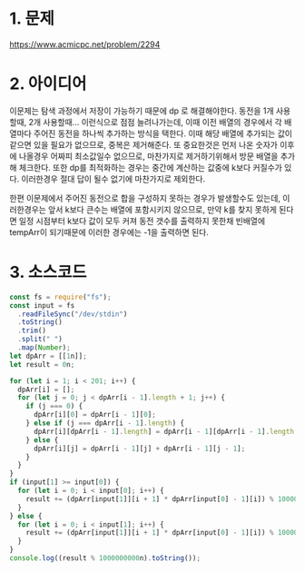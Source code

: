 # 1. 문제

https://www.acmicpc.net/problem/2294

# 2. 아이디어

이문제는 탐색 과정에서 저장이 가능하기 때문에 dp 로 해결해야한다. 동전을 1개 사용할때, 2개 사용할때... 이런식으로 점점 늘려나가는데, 이때 이전 배열의 경우에서 각 배열마다 주어진 동전을 하나씩 추가하는 방식을 택한다. 이때 해당 배열에 추가되는 값이 같으면 있을 필요가 없으므로, 중복은 제거해준다. 또 중요한것은 먼저 나온 숫자가 이후에 나올경우 어짜피 최소값일수 없으므로, 마찬가지로 제거하기위해서 방문 배열을 추가해 체크한다. 또한 dp를 최적화하는 경우는 중간에 계산하는 값중에 k보다 커질수가 있다. 이러한경우 절대 답이 될수 없기에 마찬가지로 제외한다.

한편 이문제에서 주어진 동전으로 합을 구성하지 못하는 경우가 발생할수도 있는데, 이러한경우는 앞서 k보다 큰수는 배열에 포함시키지 않으므로, 만약 k를 찾지 못하게 된다면 일정 시점부터 k보다 값이 모두 커져 동전 갯수를 출력하지 못한채 빈배열에 tempArr이 되기때문에 이러한 경우에는 -1을 출력하면 된다.

# 3. 소스코드

```javascript
const fs = require("fs");
const input = fs
  .readFileSync("/dev/stdin")
  .toString()
  .trim()
  .split(" ")
  .map(Number);
let dpArr = [[1n]];
let result = 0n;

for (let i = 1; i < 201; i++) {
  dpArr[i] = [];
  for (let j = 0; j < dpArr[i - 1].length + 1; j++) {
    if (j === 0) {
      dpArr[i][0] = dpArr[i - 1][0];
    } else if (j === dpArr[i - 1].length) {
      dpArr[i][dpArr[i - 1].length] = dpArr[i - 1][dpArr[i - 1].length - 1];
    } else {
      dpArr[i][j] = dpArr[i - 1][j] + dpArr[i - 1][j - 1];
    }
  }
}
if (input[1] >= input[0]) {
  for (let i = 0; i < input[0]; i++) {
    result += (dpArr[input[1]][i + 1] * dpArr[input[0] - 1][i]) % 1000000000n;
  }
} else {
  for (let i = 0; i < input[1]; i++) {
    result += (dpArr[input[1]][i + 1] * dpArr[input[0] - 1][i]) % 1000000000n;
  }
}
console.log((result % 1000000000n).toString());
```
